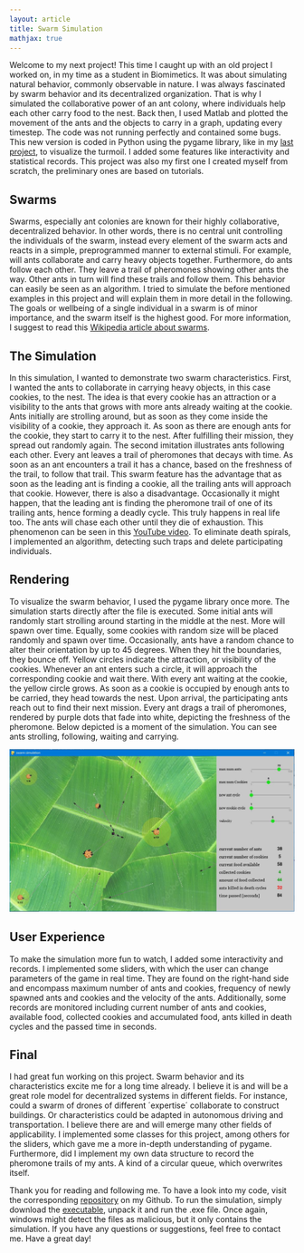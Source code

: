 ```yaml
---
layout: article
title: Swarm Simulation
mathjax: true
---
```


Welcome to my next project! This time I caught up with an old project I worked on, in my time as a student in Biomimetics. It was about simulating natural behavior, commonly observable in nature. I was always fascinated by swarm behavior and its decentralized organization. That is why I simulated the collaborative power of an ant colony, where individuals help each other carry food to the nest.
Back then, I used Matlab and plotted the movement of the ants and the objects to carry in a graph, updating every timestep. The code was not running perfectly and contained some bugs.
This new version is coded in Python using the pygame library, like in my [last project]( https://felixboegge.github.io/FB/2022/08/15/PathFinder_Algorithm.html), to visualize the turmoil. I added some features like interactivity and statistical records.
This project was also my first one I created myself from scratch, the preliminary ones are based on tutorials.

## Swarms
Swarms, especially ant colonies are known for their highly collaborative, decentralized behavior. In other words, there is no central unit controlling the individuals of the swarm, instead every element of the swarm acts and reacts in a simple, preprogrammed manner to external stimuli. For example, will ants collaborate and carry heavy objects together. Furthermore, do ants follow each other. They leave a trail of pheromones showing other ants the way. Other ants in turn will find these trails and follow them.
This behavior can easily be seen as an algorithm. I tried to simulate the before mentioned examples in this project and will explain them in more detail in the following.
The goals or wellbeing of a single individual in a swarm is of minor importance, and the swarm itself is the highest good. For more information, I suggest to read this [Wikipedia article about swarms](https://en.wikipedia.org/wiki/Swarm_behaviour#Ant_colony_optimization).

## The Simulation
In this simulation, I wanted to demonstrate two swarm characteristics. First, I wanted the ants to collaborate in carrying heavy objects, in this case cookies, to the nest. The idea is that every cookie has an attraction or a visibility to the ants that grows with more ants already waiting at the cookie. Ants initially are strolling around, but as soon as they come inside the visibility of a cookie, they approach it. As soon as there are enough ants for the cookie, they start to carry it to the nest. After fulfilling their mission, they spread out randomly again.
The second imitation illustrates ants following each other. Every ant leaves a trail of pheromones that decays with time. As soon as an ant encounters a trail it has a chance, based on the freshness of the trail, to follow that trail. This swarm feature has the advantage that as soon as the leading ant is finding a cookie, all the trailing ants will approach that cookie. However, there is also a disadvantage. Occasionally it might happen, that the leading ant is finding the pheromone trail of one of its trailing ants, hence forming a deadly cycle. This truly happens in real life too. The ants will chase each other until they die of exhaustion. This phenomenon can be seen in this [YouTube video](https://www.youtube.com/watch?v=LEKwQxO4EZU&ab_channel=AmazeLab). To eliminate death spirals, I implemented an algorithm, detecting such traps and delete participating individuals.

## Rendering
To visualize the swarm behavior, I used the pygame library once more. The simulation starts directly after the file is executed. Some initial ants will randomly start strolling around starting in the middle at the nest. More will spawn over time. Equally, some cookies with random size will be placed randomly and spawn over time. Occasionally, ants have a random chance to alter their orientation by up to 45 degrees. When they hit the boundaries, they bounce off.
Yellow circles indicate the attraction, or visibility of the cookies. Whenever an ant enters such a circle, it will approach the corresponding cookie and wait there. With every ant waiting at the cookie, the yellow circle grows. As soon as a cookie is occupied by enough ants to be carried, they head towards the nest. Upon arrival, the participating ants reach out to find their next mission.
Every ant drags a trail of pheromones, rendered by purple dots that fade into white, depicting the freshness of the pheromone.
Below depicted is a moment of the simulation. You can see ants strolling, following, waiting and carrying.

![TeXt Theme](https://raw.githubusercontent.com/felixboegge/FB/master/assets/swarm_simulation/ant_swarm2.jpg)

## User Experience
To make the simulation more fun to watch, I added some interactivity and records. I implemented some sliders, with which the user can change parameters of the game in real time. They are found on the right-hand side and encompass maximum number of ants and cookies, frequency of newly spawned ants and cookies and the velocity of the ants. Additionally, some records are monitored including current number of ants and cookies, available food, collected cookies and accumulated food, ants killed in death cycles and the passed time in seconds.

## Final
 I had great fun working on this project. Swarm behavior and its characteristics excite me for a long time already. I believe it is and will be a great role model for decentralized systems in different fields. For instance, could a swarm of drones of different ´expertise´ collaborate to construct buildings. Or characteristics could be adapted in autonomous driving and transportation. I believe there are and will emerge many other fields of applicability.
I implemented some classes for this project, among others for the sliders, which gave me a more in-depth understanding of pygame. Furthermore, did I implement my own data structure to record the pheromone trails of my ants. A kind of a circular queue, which overwrites itself.

Thank you for reading and following me. To have a look into my code, visit the corresponding [repository]( https://github.com/FelixBoegge/swarm_simulation) on my Github. To run the simulation, simply download the [executable]( https://github.com/FelixBoegge/swarm_simulation/blob/master/Swarm%20Simulation%20executable.rar), unpack it and run the .exe file. Once again, windows might detect the files as malicious, but it only contains the simulation.
If you have any questions or suggestions, feel free to contact me. Have a great day!
